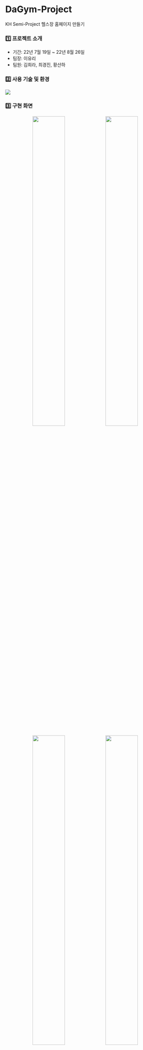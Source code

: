 # DaGym-Project
KH Semi-Project 헬스장 홈페이지 만들기

### 1️⃣ 프로젝트 소개
* 기간: 22년 7월 19일 ~ 22년 8월 26일
* 팀장: 이유리
* 팀원: 김희라, 최경진, 황산하

### 2️⃣ 사용 기술 및 환경

<img src="https://res.cloudinary.com/dgtqsljjl/image/upload/v1669725130/%ED%99%94%EB%A9%B4_%EC%BA%A1%EC%B2%98_2022-11-29_211205_jva8xx.png"/>

### 3️⃣ 구현 화면

<p align="center">
<img src="https://res.cloudinary.com/dgtqsljjl/image/upload/v1669725193/localhost_5500_220822_semi_final_member_about_intro.html_vsayzo.png" width="45%" height="50%">
<img src="https://res.cloudinary.com/dgtqsljjl/image/upload/v1669725193/localhost_5500_220822_semi_final_member_branch.html_hqaicx.png" width="45%" height="50%">
<img src="https://res.cloudinary.com/dgtqsljjl/image/upload/v1669725191/127.0.0.1_5500_220822_semi_final_member_private_register.html_smf9dc.png" width="45%" height="50%">
<img src="https://res.cloudinary.com/dgtqsljjl/image/upload/v1669725193/localhost_5500_220822_semi_final_member_private_purchase.html_nljsjr.png" width="45%" height="50%">
<p/>

### 4️⃣ 주요 기능

|이름|담당 기능|
|--------|----|
|**희라**|헬스장 소개 페이지, 지점 찾기, 지점 상세조회, 회원전용 페이지-수강신청, 이용권 구매|
|**유리**|로그인 구현하기(+회원가입 , 구글, 깃헙), 로그아웃, 마이페이지 (프로필 조회, 수정, 신체 정보 확인, 1:1 문의 글 확인, 내 강좌, 구매내역, 회원탈퇴), CEO페이지(chartjs를 통한 수입조회, 회원관리, 직원관리)|
|**경진**|Main페이지, CEO 정적페이지, 관리자 권한 부여|
|**산하**|공지사항 게시판, qna(1:1문의와 자주묻는질문) 게시판, 헬스장 후기 게시판|
